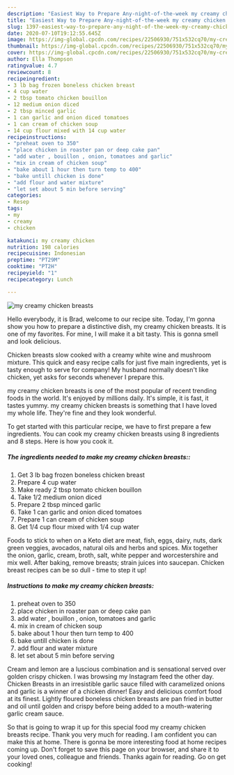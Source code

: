 ```yaml
---
description: "Easiest Way to Prepare Any-night-of-the-week my creamy chicken breasts"
title: "Easiest Way to Prepare Any-night-of-the-week my creamy chicken breasts"
slug: 1397-easiest-way-to-prepare-any-night-of-the-week-my-creamy-chicken-breasts
date: 2020-07-10T19:12:55.645Z
image: https://img-global.cpcdn.com/recipes/22506930/751x532cq70/my-creamy-chicken-breasts-recipe-main-photo.jpg
thumbnail: https://img-global.cpcdn.com/recipes/22506930/751x532cq70/my-creamy-chicken-breasts-recipe-main-photo.jpg
cover: https://img-global.cpcdn.com/recipes/22506930/751x532cq70/my-creamy-chicken-breasts-recipe-main-photo.jpg
author: Ella Thompson
ratingvalue: 4.7
reviewcount: 8
recipeingredient:
- 3 lb bag frozen boneless chicken breast
- 4 cup water
- 2 tbsp tomato chicken bouillon
- 12 medium onion diced
- 2 tbsp minced garlic
- 1 can garlic and onion diced tomatoes
- 1 can cream of chicken soup
- 14 cup flour mixed with 14 cup water
recipeinstructions:
- "preheat oven to 350"
- "place chicken in roaster pan or deep cake pan"
- "add water , bouillon , onion, tomatoes and garlic"
- "mix in cream of chicken soup"
- "bake about 1 hour then turn temp to 400"
- "bake untill chicken is done"
- "add flour and water mixture"
- "let set about 5 min before serving"
categories:
- Resep
tags:
- my
- creamy
- chicken

katakunci: my creamy chicken
nutrition: 198 calories
recipecuisine: Indonesian
preptime: "PT29M"
cooktime: "PT2H"
recipeyield: "1"
recipecategory: Lunch

---
```



![my creamy chicken breasts](https://img-global.cpcdn.com/recipes/22506930/751x532cq70/my-creamy-chicken-breasts-recipe-main-photo.jpg)

Hello everybody, it is Brad, welcome to our recipe site. Today, I'm gonna show you how to prepare a distinctive dish, my creamy chicken breasts. It is one of my favorites. For mine, I will make it a bit tasty. This is gonna smell and look delicious.

Chicken breasts slow cooked with a creamy white wine and mushroom mixture. This quick and easy recipe calls for just five main ingredients, yet is tasty enough to serve for company! My husband normally doesn&#39;t like chicken, yet asks for seconds whenever I prepare this.

my creamy chicken breasts is one of the most popular of recent trending foods in the world. It's enjoyed by millions daily. It's simple, it is fast, it tastes yummy. my creamy chicken breasts is something that I have loved my whole life. They're fine and they look wonderful.


To get started with this particular recipe, we have to first prepare a few ingredients. You can cook my creamy chicken breasts using 8 ingredients and 8 steps. Here is how you cook it.

##### The ingredients needed to make my creamy chicken breasts::

1. Get 3 lb bag frozen boneless chicken breast
1. Prepare 4 cup water
1. Make ready 2 tbsp tomato chicken bouillon
1. Take 1/2 medium onion diced
1. Prepare 2 tbsp minced garlic
1. Take 1 can garlic and onion diced tomatoes
1. Prepare 1 can cream of chicken soup
1. Get 1/4 cup flour mixed with 1/4 cup water


Foods to stick to when on a Keto diet are meat, fish, eggs, dairy, nuts, dark green veggies, avocados, natural oils and herbs and spices. Mix together the onion, garlic, cream, broth, salt, white pepper and worcestershire and mix well. After baking, remove breasts; strain juices into saucepan. Chicken breast recipes can be so dull - time to step it up! 

##### Instructions to make my creamy chicken breasts:

1. preheat oven to 350
1. place chicken in roaster pan or deep cake pan
1. add water , bouillon , onion, tomatoes and garlic
1. mix in cream of chicken soup
1. bake about 1 hour then turn temp to 400
1. bake untill chicken is done
1. add flour and water mixture
1. let set about 5 min before serving


Cream and lemon are a luscious combination and is sensational served over golden crispy chicken. I was browsing my Instagram feed the other day. Chicken Breasts in an irresistible garlic sauce filled with caramelized onions and garlic is a winner of a chicken dinner! Easy and delicious comfort food at its finest. Lightly floured boneless chicken breasts are pan fried in butter and oil until golden and crispy before being added to a mouth-watering garlic cream sauce. 

So that is going to wrap it up for this special food my creamy chicken breasts recipe. Thank you very much for reading. I am confident you can make this at home. There is gonna be more interesting food at home recipes coming up. Don't forget to save this page on your browser, and share it to your loved ones, colleague and friends. Thanks again for reading. Go on get cooking!
